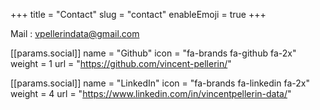 +++
title = "Contact"
slug = "contact"
enableEmoji = true
+++

Mail : <vpellerindata@gmail.com>

[[params.social]]
name = "Github"
icon = "fa-brands fa-github fa-2x"
weight = 1
url = "https://github.com/vincent-pellerin/"


[[params.social]]
name = "LinkedIn"
icon = "fa-brands fa-linkedin fa-2x"
weight = 4
url = "https://www.linkedin.com/in/vincentpellerin-data/"
